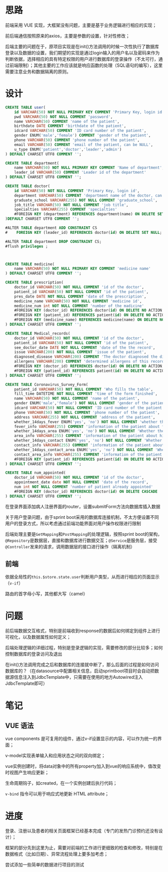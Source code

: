 # 思路

前端采用 VUE 实现，大框架没有问题，主要是基于业务逻辑进行相应的实现；

前后端通信按照原来的axios，主要是参数的设置，针对性修改；

后端主要的问题在于，原项目实现是在init()方法调用的时候一次性执行了数据库登录以及数据的设置，我们期望的实现是通过login输入的用户名以及密码来作为判断依据，选择相应的具有特定权限的用户进行数据库的登录操作（不太可行，通过前端限制）；其他主要的工作应该就是响应函数的处理（SQL语句的编写），这里需要注意业务和数据隔离的原则。

# 设计

```sql
CREATE TABLE user(  
    id VARCHAR(50) NOT NULL PRIMARY KEY COMMENT 'Primary Key, login id',
    pwd VARCHAR(50) NOT NULL COMMENT 'password',
    name VARCHAR(50) COMMENT 'name of the patient',
    birthdate DATE COMMENT 'birthdate of the patient',
    idcard VARCHAR(50) COMMENT 'ID card number of the patient',
    gender ENUM('male','female') COMMENT 'gender of the patient',
    phone VARCHAR(50) COMMENT 'phone number of the patient',
    email VARCHAR(50) COMMENT 'email of the patient, can be NULL',
    u_type ENUM('patient','doctor','leader','admin')
) DEFAULT CHARSET UTF8 COMMENT '';

CREATE TABLE department( 
    name VARCHAR(50) NOT NULL PRIMARY KEY COMMENT 'Name of department',
    leader_id VARCHAR(50) COMMENT 'Leader id of the department'
) DEFAULT CHARSET UTF8 COMMENT '';

CREATE TABLE doctor(
    id VARCHAR(50) NOT NULL COMMENT 'Primary Key, login id',
    department VARCHAR(50) COMMENT 'department name of the doctor, can be NULL',
    graduate_school VARCHAR(255) NOT NULL COMMENT 'graduate_school',
    job_title VARCHAR(50) NOT NULL COMMENT 'job title',
    specialties VARCHAR(255) COMMENT 'specialties'
    #FOREIGN KEY (department) REFERENCES department(name) ON DELETE SET NULL
)DEFAULT CHARSET UTF8 COMMENT '';

#ALTER TABLE department ADD CONSTRAINT CS
#    FOREIGN KEY (leader_id) REFERENCES doctor(id) ON DELETE SET NULL;

#ALTER TABLE department DROP CONSTRAINT CS;
#flush privileges ;



CREATE TABLE medicine(
    name VARCHAR(50) NOT NULL PRIMARY KEY COMMENT 'medicine name'
) DEFAULT CHARSET UTF8 COMMENT '';

CREATE TABLE prescription(
    doctor_id VARCHAR(50) NOT NULL COMMENT 'id of the doctor',
    patient_id VARCHAR(50) NOT NULL COMMENT 'id of the patient',
    pres_date DATE NOT NULL COMMENT 'date of the prescription',
    medicine_name VARCHAR(50) NOT NULL COMMENT 'medicine id',
    medicine_num int NOT NULL COMMENT 'number of the madicine'
    #FOREIGN KEY (doctor_id) REFERENCES doctor(id) ON DELETE NO ACTION,
    #FOREIGN KEY (patient_id) REFERENCES patient(id) ON DELETE NO ACTION,
    #FOREIGN KEY (medicine_name) REFERENCES medicine(name) ON DELETE NO ACTION
) DEFAULT CHARSET UTF8 COMMENT '';

CREATE TABLE Medical_records(
    doctor_id VARCHAR(50) NOT NULL COMMENT 'id of the doctor',
    patient_id VARCHAR(50) NOT NULL COMMENT 'id of the patient',
    see_doctor_date DATE NOT NULL COMMENT 'date of the the record',
    issue VARCHAR(200) NOT NULL COMMENT 'issue of the patient',
    diagnosed_disease VARCHAR(200) COMMENT 'The doctor diagnosed the disease',
    allergens VARCHAR(200) COMMENT 'determined allergens of this record',
    #FOREIGN KEY (doctor_id) REFERENCES doctor(id) ON DELETE NO ACTION,
    #FOREIGN KEY (patient_id) REFERENCES patient(id) ON DELETE NO ACTION,
) DEFAULT CHARSET UTF8 COMMENT '';

CREATE TABLE Coronavirus_Survey_Form(
    patient_id VARCHAR(50) NOT NULL COMMENT 'Who fills the table',
    fill_time DATETIME NOT NULL COMMENT 'time of the form finished',
    name VARCHAR(50) NOT NULL COMMENT 'name of the patient',
    gender ENUM('male','female') NOT NULL COMMENT 'gender of the patient',
    idcard VARCHAR(50) NOT NULL COMMENT 'ID card number of the patient',
    phone VARCHAR(50) NOT NULL COMMENT 'phone number of the patient',
    address VARCHAR(255) NOT NULL COMMENT 'address of the patient',
    whether_14days_fever ENUM('yes', 'no') NOT NULL COMMENT 'whether the patient has fever in the past 14 days',
    fever_info VARCHAR(255) COMMENT 'information of the patient about fever, can be NULL',
    whether_14days_area ENUM('yes', 'no') NOT NULL COMMENT 'Whether there is a history of residence in high-risk areas within 14 days',
    area_info VARCHAR(255) COMMENT 'information of the patient about high-risk areas, can be NULL',
    whether_14days_contact ENUM('yes', 'no') NOT NULL COMMENT 'Whether there is a history of close contact with patients with coronavirus in 14 days',
    contact_info VARCHAR(255) COMMENT 'information of the patient about contact, can be NULL',
    whether_14days_contact_area ENUM('yes', 'no') NOT NULL COMMENT 'Whether there is close contact with people from medium-to-high-risk areas or overseas within 14 days',
    contact_area_info VARCHAR(255) COMMENT 'information of the patient about contact with people from medium-to-high-risk areas or overseas, can be NULL'     
    #FOREIGN KEY (patient_id) REFERENCES patient(id) ON DELETE NO ACTION
) DEFAULT CHARSET UTF8 COMMENT '';

CREATE TABLE num_appointed(
    doctor_id VARCHAR(50) NOT NULL COMMENT 'id of the doctor',
    appointment_date date NOT NULL COMMENT 'date of the record',
    num int NOT NULL COMMENT 'number of patient already appointed'
    #FOREIGN KEY (doctor_id) REFERENCES doctor(id) ON DELETE CASCADE
) DEFAULT CHARSET UTF8 COMMENT '';
```



在登录界面添加病人注册界面的router，设置submitForm方法向数据库插入数据

关于用户登录问题，由于sprint boot采用的数据库连接机制，不太方便设置不同用户的登录方式，所以考虑通过前端功能界面对用户操作权限进行限制

后端处理主要是`GetMapping`和`PostMapping`的处理逻辑，按照sprint boot的架构，`@Repository`是数据层，直接和数据库进行数据交互；`@Service`是服务层，接受`@Controller`发来的请求，调用数据层的接口进行操作（隔离机制）

## 前端

依据全局性的`this.$store.state.user`判断用户类型，从而进行相应的页面显示（`v-if`）

路由的首字母小写，其他都大写（camel）

# 问题

前后端数据交互格式，特别是前端收到response的数据后如何绑定到组件上进行可视化，以及数据属性如何定义；

后端处理逻辑的详细过程，特别是登录逻辑的实现，需要修改的部分比较多；如何控制数据库的登录访问及退出

在init()方法调用完成之后和数据库的连接就中断了，那么后面的过程是如何访问数据库的？（在datasource中配置相关信息，启动sprintboot项目时会自动把数据源信息注入到JdbcTemplate中，只需要在使用的地方Autowired注入JdbcTemplate即可）	

# 笔记

## VUE 语法

vue components 是可复用的组件，通过v-if设置显示的内容，可以作为统一的界面；

v-model实现表单输入和应用状态之间的双向绑定；

vue实例创建时，将data对象中的所有property加入到vue的响应系统中，值改变时视图产生响应更新；

生命周期钩子，如created，在一个实例创建后执行代码；

`v-bind` 指令可以用于响应式地更新 HTML attribute；

# 进度

登录、注册以及患者的相关页面框架已经基本完成（专门的发热门诊预约还没有设计）；

框架的部分先到这里为止，需要对前端的工作进行更细致的检查和修改，特别是在数据格式（比如日期）、异常流程处理上要多加考虑；

尝试添加一些简单的数据进行项目的测试